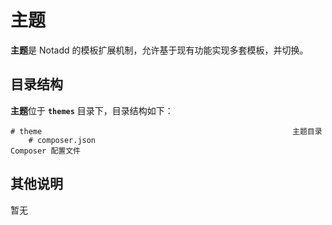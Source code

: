 # 主题

**主题**是 Notadd 的模板扩展机制，允许基于现有功能实现多套模板，并切换。

## 目录结构

**主题**位于 **`themes`** 目录下，目录结构如下：

```
# theme                                                        主题目录
    # composer.json                                            Composer 配置文件
```

## 其他说明

暂无
